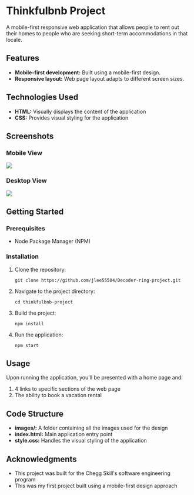 # Thinkfulbnb Project

A mobile-first responsive web application that allows people to rent out their homes to people who are seeking short-term accommodations in that locale.

## Features

  - **Mobile-first development:** Built using a mobile-first design.
  - **Responsive layout:** Web page layout adapts to different screen sizes.

## Technologies Used

  - **HTML:** Visually displays the content of the application
  - **CSS:** Provides visual styling for the application

## Screenshots

### Mobile View

![](images/Thinkfulbnb-mobile.png)

### Desktop View

![](images/Thinkfulbnb-desktop.png)

## Getting Started

### Prerequisites

 - Node Package Manager (NPM)

### Installation
 
 1. Clone the repository:
    ```
    git clone https://github.com/jlee55504/Decoder-ring-project.git
    ```
 2. Navigate to the project directory:
    ```
    cd thinkfulbnb-project
    ```
 3. Build the project:
    ```
    npm install
    ```
 4. Run the application:
    ```
    npm start
    ```

## Usage

Upon running the application, you'll be presented with a home page and:
  1. 4 links to specific sections of the web page
  2. The ability to book a vacation rental

## Code Structure

  - **images/:** A folder containing all the images used for the design
  - **index.html:** Main application entry point
  - **style.css:** Handles the visual styling of the application

## Acknowledgments

 - This project was built for the Chegg Skill's software engineering program
 - This was my first project built using a mobile-first design approach
